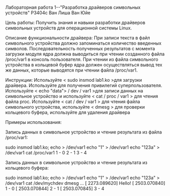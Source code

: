 Лабораторная работа 1--"Разработка драйверов символьных устройств"
P3404c Ван Лиша Ван Юйе

Цель работы: 
Получить знания и навыки разработки драйверов символьных устройств для операционной системы Linux.

Описание функциональности драйвера:
При записи текста в файл символьного устройства должно запоминаться количество введенных символов. Последовательность полученных результатов с момента загрузки модуля ядра должна выводиться при чтении созданного файла /proc/var1 в консоль пользователя.
При чтении из файла символьного устройства в кольцевой буфер ядра должен осуществляться вывод тех же данных, которые выводятся при чтении файла /proc/var1.

Инструкции:
Используйте < sudo insmod lab1.ko >для загрузки драйвера. Используйте <sudo su-> для получения привилегий суперпользователя.
Используйте < echo "data"> / dev / var1 >для записи данных на символьное устройство и используйте < cat / proc / var1 > для чтения файла proc. 
Используйте < cat / dev / var1 > для чтения файла символьного устройства, используйте < dmesg > для проверки кольцевого буфера, используйте <sudo rmmod char> для удаления драйвера


Примеры использования:

Запись данных в символьное устройство и чтение результата из файла /proc/var1:

sudo insmod lab1.ko; 
echo > /dev/var1 
echo "1" > /dev/var1 
echo "123a" > /dev/var1 
cat /proc/var1 
1 - 0
2 - 1
3 - 4

Запись данных в символьное устройство и чтение результата из кольцевого буфера:

sudo insmod lab1.ko; 
echo > /dev/var1 
echo "1" > /dev/var1 
echo "123a" > /dev/var1 
cat /dev/mychdev
dmesg
...
[ 2273.089620] Hello!
[ 2503.070840] 1 - 0
[ 2503.070844] 2 - 1
[ 2503.070845] 3 - 4

